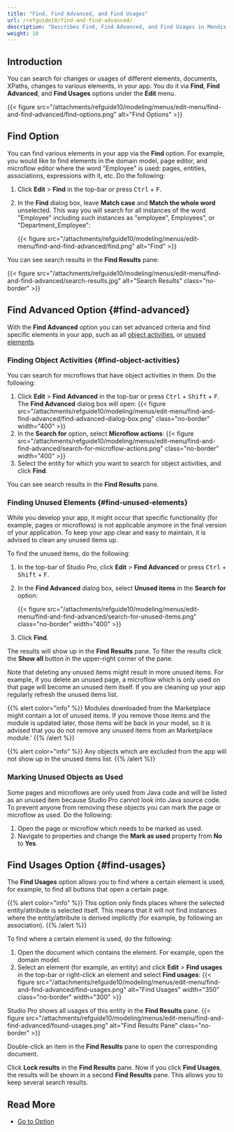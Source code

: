 ```yaml
---
title: "Find, Find Advanced, and Find Usages"
url: /refguide10/find-and-find-advanced/
description: "Describes Find, Find Advanced, and Find Usages in Mendix Studio Pro."
weight: 10
---
```


## Introduction

You can search for changes or usages of different elements, documents, XPaths, changes to various elements, in your app.  You do it via **Find**, **Find Advanced**, and **Find Usages** options under the **Edit** menu. 

{{< figure src="/attachments/refguide10/modeling/menus/edit-menu/find-and-find-advanced/find-options.png" alt="Find Options" >}}

## Find Option

You can find various elements in your app via the **Find** option. For example, you would like to find elements in the domain model, page editor, and microflow editor where the word "Employee" is used: pages, entities, associations, expressions with it, etc. Do the following:

1. Click **Edit** > **Find** in the top-bar or press <kbd>Ctrl</kbd> + <kbd>F</kbd>.
2. In the **Find** dialog box, leave **Match case** and **Match the whole word** unselected. This way you will search for all instances of the word "Employee" including such instances as "employee", Employees", or "Department_Employee":

    {{< figure src="/attachments/refguide10/modeling/menus/edit-menu/find-and-find-advanced/find.png" alt="Find" >}}

You can see search results in the **Find Results** pane:

{{< figure src="/attachments/refguide10/modeling/menus/edit-menu/find-and-find-advanced/search-results.jpg" alt="Search Results" class="no-border" >}}

## Find Advanced Option {#find-advanced}

With the **Find Advanced** option you can set advanced criteria and find specific elements in your app, such as all [object activities](#find-object-activities), or [unused elements](#find-unused-elements). 

### Finding Object Activities {#find-object-activities}

You can search for microflows that have object activities in them. Do the following:

1. Click **Edit** > **Find** **Advanced** in the top-bar or press <kbd>Ctrl</kbd> + <kbd>Shift</kbd> + <kbd>F</kbd>.
    The **Find Advanced** dialog box will open:
    {{< figure src="/attachments/refguide10/modeling/menus/edit-menu/find-and-find-advanced/find-advanced-dialog-box.png" class="no-border" width="400" >}}
2. In the **Search for** option, select **Microflow actions**:
    {{< figure src="/attachments/refguide10/modeling/menus/edit-menu/find-and-find-advanced/search-for-microflow-actions.png" class="no-border" width="400" >}}
3. Select the entity for which you want to search for object activities, and click **Find**.

You can see search results in the **Find Results** pane.

### Finding Unused Elements {#find-unused-elements}

While you develop your app, it might occur that specific functionality (for example, pages or microflows) is not applicable anymore in the final version of your application. To keep your app clear and easy to maintain, it is advised to clean any unused items up. 

To find the unused items, do the following:

1. In the top-bar of Studio Pro, click **Edit** > **Find Advanced** or press <kbd>Ctrl</kbd> + <kbd>Shift</kbd> + <kbd>F</kbd>.
2. In the **Find Advanced** dialog box, select **Unused items** in the **Search for** option:

    {{< figure src="/attachments/refguide10/modeling/menus/edit-menu/find-and-find-advanced/search-for-unused-items.png" class="no-border" width="400" >}}

3. Click **Find**. 

The results will show up in the **Find Results** pane. To filter the results click the **Show all** button in the upper-right corner of the pane. 

Note that deleting any unused items might result in more unused items. For example, if you delete an unused page, a microflow which is only used on that page will become an unused item itself. If you are cleaning up your app regularly refresh the unused items list.

{{% alert color="info" %}}
Modules downloaded from the Marketplace might contain a lot of unused items. If you remove those items and the module is updated later, those items will be back in your model, so it is advised that you do not remove any unused items from an Marketplace module.'
{{% /alert %}}

{{% alert color="info" %}}
Any objects which are excluded from the app will not show up in the unused items list.
{{% /alert %}}

### Marking Unused Objects as Used 

Some pages and microflows are only used from Java code and will be listed as an unused item because Studio Pro cannot look into Java source code. To prevent anyone from removing these objects you can mark the page or microflow as used. Do the following:

1. Open the page or microflow which needs to be marked as used.
2. Navigate to properties and change the **Mark as used** property from **No** to **Yes**.

## Find Usages Option {#find-usages}

The **Find Usages** option allows you to find where a certain element is used, for example, to find all buttons that open a certain page.

{{% alert color="info" %}}
This option only finds places where the selected entity/attribute is selected itself. This means that it will not find instances where the entity/attribute is derived implicitly (for example, by following an association).
{{% /alert %}}

To find where a certain element is used, do the following:

1. Open the document which contains the element. For example, open the domain model. 
2. Select an element (for example, an entity) and click **Edit** > **Find usages** in the top-bar or right-click an element and select **Find usages**:
    {{< figure src="/attachments/refguide10/modeling/menus/edit-menu/find-and-find-advanced/find-usages.png" alt="Find Usages"   width="350"  class="no-border" width="300" >}}

Studio Pro shows all usages of this entity in the **Find Results** pane. 
{{< figure src="/attachments/refguide10/modeling/menus/edit-menu/find-and-find-advanced/found-usages.png" alt="Find Results Pane" class="no-border" >}}

Double-click an item in the **Find Results** pane to open the corresponding document. 

Click **Lock results** in the **Find Results** pane. Now if you click **Find Usages**, the results will be shown in a second **Find Results** pane. This allows you to keep several search results.

## Read More

* [Go to Option](/refguide10/go-to-option/)
